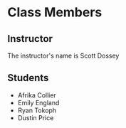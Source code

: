 # Class Members

## Instructor

The instructor's name is Scott Dossey

## Students

* Afrika Collier
* Emily England
* Ryan Tokoph
* Dustin Price


